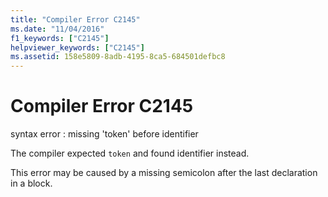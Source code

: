 ```yaml
---
title: "Compiler Error C2145"
ms.date: "11/04/2016"
f1_keywords: ["C2145"]
helpviewer_keywords: ["C2145"]
ms.assetid: 158e5809-8adb-4195-8ca5-684501defbc8
---
```

# Compiler Error C2145

syntax error : missing 'token' before identifier

The compiler expected `token` and found identifier instead.

This error may be caused by a missing semicolon after the last declaration in a block.
